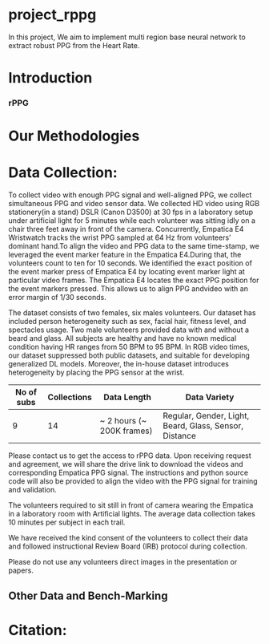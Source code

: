 # project_rppg

In this project, We aim to implement multi region base neural network to extract robust PPG from the Heart Rate.


# Introduction

### rPPG


# Our Methodologies


# Data Collection:

To  collect  video  with  enough  PPG  signal and well-aligned PPG, we collect simultaneous PPG and video sensor  data.  We  collected  HD  video  using  RGB  stationery(in  a  stand)  DSLR  (Canon  D3500)  at  30  fps  in  a  laboratory setup under artificial light for 5 minutes while each volunteer was  sitting  idly  on  a  chair  three  feet  away  in  front  of  the camera.  Concurrently,  Empatica  E4  Wristwatch  tracks  the wrist PPG sampled at 64 Hz from volunteers’ dominant hand.To  align  the  video  and  PPG  data  to  the  same  time-stamp, we  leveraged  the  event  marker  feature  in  the Empatica  E4.During  that,  the  volunteers  count  to  ten  for  10  seconds.  We identified  the  exact  position  of  the  event  marker  press  of Empatica E4 by locating event marker light at particular video frames.  The  Empatica  E4  locates  the  exact  PPG  position  for the  event  markers  pressed.  This  allows  us  to  align  PPG  andvideo  with  an  error  margin  of  1/30  seconds.  


The  dataset consists of two females, six males volunteers. Our dataset has included person heterogeneity such as sex, facial hair, fitness level,  and  spectacles  usage.  Two  male  volunteers  provided data  with  and  without  a  beard  and  glass.  All  subjects  are healthy  and  have  no  known  medical  condition  having  HR ranges  from  50  BPM  to  95  BPM.  In  RGB  video  times,  our dataset suppressed both public datasets, and suitable for developing  generalized  DL  models.  Moreover,  the  in-house dataset  introduces  heterogeneity  by  placing  the  PPG  sensor at the wrist.


|No of subs | Collections | Data Length | Data Variety |
|-----|--------|------------------|-----------------------------|
| 9 | 14 | \~ 2 hours (\~ 200K frames) | Regular, Gender, Light, Beard, Glass, Sensor, Distance |





Please contact us to get the access to rPPG data. Upon receiving request and agreement, we will share the drive link to download the videos and corresponding Empatica PPG signal. The instructions and python source code will also be provided to align the video with the PPG signal for training and validation.

The volunteers required to sit still in front of camera wearing the Empatica in a laboratory room with Artificial lights. The average data collection takes 10 minutes per subject in each trail.


We have received the kind consent of the volunteers to collect their data and followed instructional Review Board (IRB) protocol during collection.

Please do not use any volunteers direct images in the presentation or papers.

## Other Data and Bench-Marking

# Citation:
